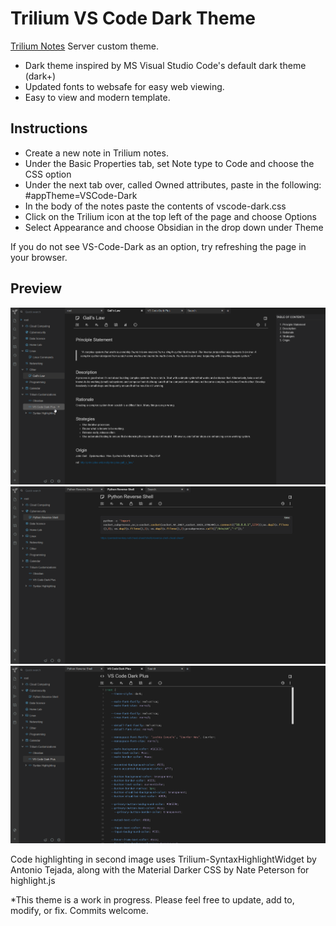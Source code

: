 # Trilium VS Code Dark Theme
[Trilium Notes](https://github.com/zadam/trilium) Server custom theme.
- Dark theme inspired by MS Visual Studio Code's default dark theme (dark+)
- Updated fonts to websafe for easy web viewing. 
- Easy to view and modern template.

## Instructions
- Create a new note in Trilium notes.
- Under the Basic Properties tab, set Note type to Code and choose the CSS option
- Under the next tab over, called Owned attributes, paste in the following: #appTheme=VSCode-Dark 
- In the body of the notes paste the contents of vscode-dark.css
- Click on the Trilium icon at the top left of the page and choose Options
- Select Appearance and choose Obsidian in the drop down under Theme

If you do not see VS-Code-Dark as an option, try refreshing the page in your browser. 

## Preview
<img src="screenshot1.png" />
<img src="screenshot2.png" />
<img src="screenshot3.png" />

Code highlighting in second image uses Trilium-SyntaxHighlightWidget by Antonio Tejada, along with the Material Darker CSS by Nate Peterson for highlight.js 

*This theme is a work in progress.  Please feel free to update, add to, modify, or fix.  Commits welcome.
